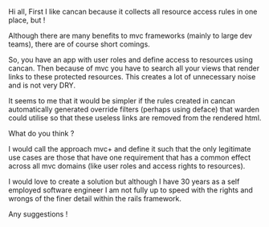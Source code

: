 Hi all, First I like cancan because it collects all resource access rules in one place, but !

Although there are many benefits to mvc frameworks (mainly to large dev teams), there are of course short comings.

So, you have an app with user roles and define access to resources using cancan.  Then because of mvc you have to search all your views that render links to these protected resources. This creates a lot of unnecessary noise and is not very DRY. 

It seems to me that it would be simpler if the rules created in cancan automatically generated override filters (perhaps using deface) that warden could utilise so that these useless links are removed from the rendered html.

What do you think ?

I would call the approach mvc+ and define it such that the only legitimate use cases are those that have one requirement that has a common effect across all mvc domains (like user roles and access rights to resources).
 
I would love to create a solution but although I have 30 years as a self employed software engineer I am not fully up to speed with the rights and wrongs of the finer detail within the rails framework.

Any suggestions ! 
